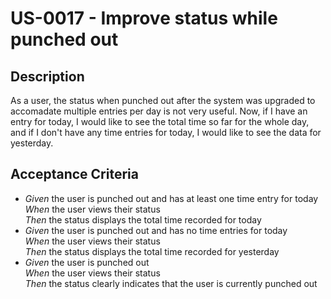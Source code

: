 # US-0017 - Improve status while punched out

## Description

As a user, the status when punched out after the system was upgraded to accomadate multiple entries per day is not very useful. Now, if I have an entry for today, I would like to see the total time so far for the whole day, and if I don't have any time entries for today, I would like to see the data for yesterday.

## Acceptance Criteria

* _Given_ the user is punched out and has at least one time entry for today  
  _When_ the user views their status  
  _Then_ the status displays the total time recorded for today
* _Given_ the user is punched out and has no time entries for today  
  _When_ the user views their status  
  _Then_ the status displays the total time recorded for yesterday
* _Given_ the user is punched out  
  _When_ the user views their status  
  _Then_ the status clearly indicates that the user is currently punched out
